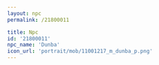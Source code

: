 ```yaml
---
layout: npc
permalink: /21800011

title: Npc
id: '21800011'
npc_name: 'Dunba'
icon_url: 'portrait/mob/11001217_m_dunba_p.png'
---
```

